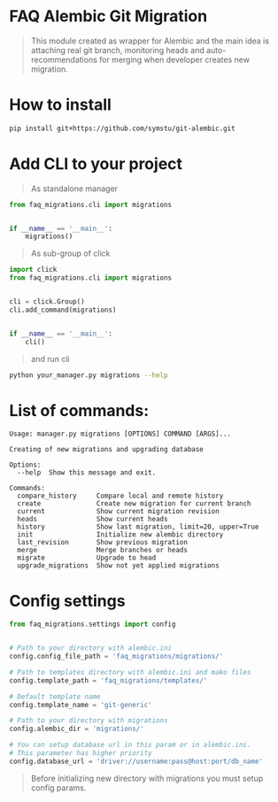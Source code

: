 # FAQ Alembic Git Migration

> This module created as wrapper for Alembic and the main idea is 
> attaching real git branch, monitoring heads and auto-recommendations 
> for merging when developer creates new migration.

# How to install
```bash
pip install git+https://github.com/symstu/git-alembic.git
```

# Add CLI to your project
> As standalone manager

```python
from faq_migrations.cli import migrations


if __name__ == '__main__':
    migrations()
```

> As sub-group of click
```python
import click
from faq_migrations.cli import migrations


cli = click.Group()
cli.add_command(migrations)


if __name__ == '__main__':
    cli()
```

> and run cli

```bash
python your_manager.py migrations --help
```

# List of commands:
```
Usage: manager.py migrations [OPTIONS] COMMAND [ARGS]...

Creating of new migrations and upgrading database

Options:
  --help  Show this message and exit.

Commands:
  compare_history     Compare local and remote history
  create              Create new migration for current branch
  current             Show current migration revision
  heads               Show current heads
  history             Show last migration, limit=20, upper=True
  init                Initialize new alembic directory
  last_revision       Show previous migration
  merge               Merge branches or heads
  migrate             Upgrade to head
  upgrade_migrations  Show not yet applied migrations
```

# Config settings
```python
from faq_migrations.settings import config


# Path to your directory with alembic.ini
config.config_file_path = 'faq_migrations/migrations/' 

# Path to templates directory with alembic.ini and mako files
config.template_path = 'faq_migrations/templates/'

# Default template name
config.template_name = 'git-generic'

# Path to your directory with migrations
config.alembic_dir = 'migrations/'

# You can setup database url in this param or in alembic.ini.
# This parameter has higher priority
config.database_url = 'driver://username:pass@host:port/db_name'
```
> Before initializing new directory with migrations you must setup config 
> params.
